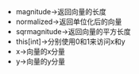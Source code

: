 - magnitude->返回向量的长度
- normalized->返回单位化后的向量
- sqrmagnitude->返回向量的平方长度
- this[int]->分别使用0和1来访问x和y
- x->向量的x分量
- y->向量的y分量
